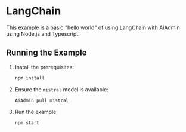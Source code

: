 # LangChain

This example is a basic "hello world" of using LangChain with AiAdmin using Node.js and Typescript.

## Running the Example

1. Install the prerequisites:

   ```bash
   npm install
   ```

2. Ensure the `mistral` model is available:

   ```bash
   AiAdmin pull mistral
   ```

3. Run the example:

   ```bash
   npm start
   ```
